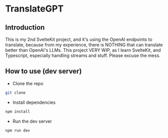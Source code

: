 # TranslateGPT

## Introduction

This is my 2nd SvelteKit project, and it's using the OpenAI endpoints to translate, because from my experience, there is NOTHING that can translate better than OpenAI's LLMs.
This project VERY WIP, as I learn SvelteKit, and Typescript, especially handling streams and stuff. Please excuse the mess.

## How to use (dev server)

- Clone the repo

```bash
git clone
```

- Install dependencies

```bash
npm install
```

- Run the dev server

```bash
npm run dev
```
